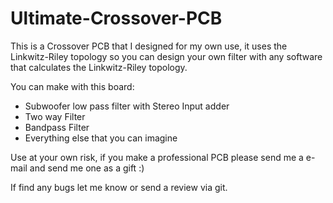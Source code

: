 # Ultimate-Crossover-PCB

This is a Crossover PCB that I designed for my own use, it uses the Linkwitz-Riley topology so you can design your own filter with any software that calculates the Linkwitz-Riley topology.

You can make with this board:
- Subwoofer low pass filter with Stereo Input adder
- Two way Filter
- Bandpass Filter
- Everything else that you can imagine

Use at your own risk, if you make a professional PCB please send me a e-mail and send me one as a gift :) 

If find any bugs let me know or send a review via git.
